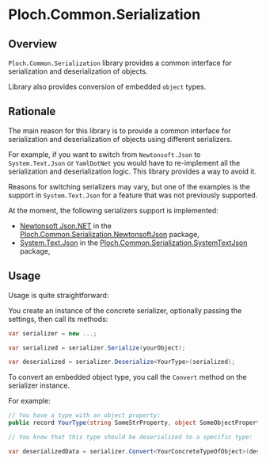 # Ploch.Common.Serialization

## Overview

`Ploch.Common.Serialization` library provides a common interface for serialization and deserialization of objects.

Library also provides conversion of embedded `object` types.

## Rationale

The main reason for this library is to provide a common interface for serialization and deserialization of objects using
different serializers.

For example, if you want to switch from `Newtonsoft.Json` to `System.Text.Json` or `YamlDotNet` you would have to
re-implement all the serialization and deserialization logic. This library provides a way to avoid it.

Reasons for switching serializers may vary, but one of the examples is the support in `System.Text.Json` for a feature
that was not previously supported.

At the moment, the following serializers support is implemented:

- [Newtonsoft Json.NET](https://www.newtonsoft.com/json) in the
  [Ploch.Common.Serialization.NewtonsoftJson](../Common.Serialization.NewtonsoftJson/README.md) package,
- [System.Text.Json](https://docs.microsoft.com/en-us/dotnet/api/system.text.json) in the
  [Ploch.Common.Serialization.SystemTextJson](../Common.Serialization.SystemTextJson/README.md) package,

## Usage

Usage is quite straightforward:

You create an instance of the concrete serializer, optionally passing the settings, then call its methods:

```csharp
var serializer = new ...;

var serialized = serializer.Serialize(yourObject);

var deserialized = serializer.Deserialize<YourType>(serialized);
```

To convert an embedded object type, you call the `Convert` method on the serializer instance.

For example:

```csharp
// You have a type with an object property:
public record YourType(string SomeStrProperty, object SomeObjectProperty);

// You know that this type should be deserialized to a specific type:

var deserializedData = serializer.Convert<YourConcreteTypeOfObject>(deserialized.SomeObjectProperty);
```